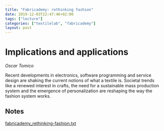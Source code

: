 ```yaml
---
title: "Fabricademy: rethinking fashion"
date: 2019-12-03T22:47:46+02:00
tags: ["lecture"]
categories: ["textilelab", "fabricademy"]
layout: post
---
```


# Implications and applications
_Oscar Tomico_

Recent developments in electronics, software programming and service design are shaking the current notions of what a textile is. Societal trends like a renewed interest in crafts, the need for a sustainable mass production system and the emergence of personalization are reshaping the way the fashion system works.

## Notes
<a href="{{ site.baseurl }}/files/fabricademy_rethinking-fashion.txt" download="{{ site.baseurl }}/files/fabricademy_rethinkin-fashion.txt">fabricademy_rethinking-fashion.txt</a>